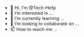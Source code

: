 - 👋 Hi, I’m @Tech-He1p
- 👀 I’m interested in ...
- 🌱 I’m currently learning ...
- 💞️ I’m looking to collaborate on ...
- 📫 How to reach me ...

<!---
Hi there! My name is Alexander Davis and this is my first class project, for the HTML language.
While my code may not be fully optimized, I plan for this project have full  utility with 
no errors. 

Thanks for taking the time to read and navigate my code!
--->
